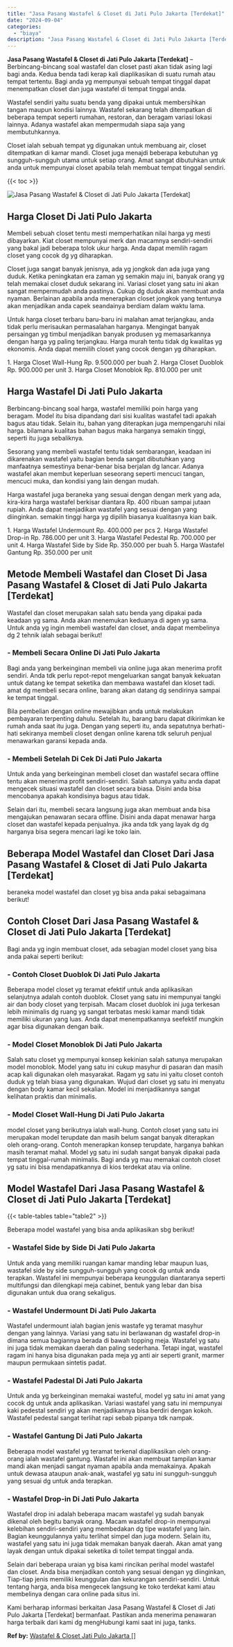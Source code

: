 ```yaml
---
title: "Jasa Pasang Wastafel & Closet di Jati Pulo Jakarta [Terdekat]"
date: "2024-09-04"
categories: 
  - "biaya"
description: "Jasa Pasang Wastafel & Closet di Jati Pulo Jakarta [Terdekat]. Kami berharap informasi berkaitan Jasa Pasang Wastafel & Closet di Jati Pulo Jakarta [Terdeka..."
---
```


**Jasa Pasang Wastafel & Closet di Jati Pulo Jakarta \[Terdekat\]** – Berbincang-bincang soal wastafel dan closet pasti akan tidak asing lagi bagi anda. Kedua benda tadi kerap kali diaplikasikan di suatu rumah atau tempat tertentu. Bagi anda yg mempunyai sebuah tempat tinggal dapat menempatkan closet dan juga wastafel di tempat tinggal anda.

Wastafel sendiri yaitu suatu benda yang dipakai untuk membersihkan tangan maupun kondisi lainnya. Wastafel sekarang telah ditempatkan di beberapa tempat seperti rumahan, restoran, dan beragam variasi lokasi lainnya. Adanya wastafel akan mempermudah siapa saja yang membutuhkannya.

Closet ialah sebuah tempat yg digunakan untuk membuang air, closet ditempatkan di kamar mandi. Closet juga menajdi beberapa kebutuhan yg sungguh-sungguh utama untuk setiap orang. Amat sangat dibutuhkan untuk anda untuk mempunyai closet apabila telah membuat tempat tinggal sendiri.

{{< toc >}}

![Jasa Pasang Wastafel & Closet di Jati Pulo Jakarta [Terdekat]](/images/wastafel-closet-murah05.png)

## Harga Closet Di Jati Pulo Jakarta

Membeli sebuah closet tentu mesti memperhatikan nilai harga yg mesti dibayarkan. Kiat closet mempunyai merk dan macamnya sendiri-sendiri yang bakal jadi beberapa tolok ukur harga. Anda dapat memilih ragam closet yang cocok dg yg diharapkan.

Closet juga sangat banyak jenisnya, ada yg jongkok dan ada juga yang duduk. Ketika peningkatan era zaman yg semakin maju ini, banyak orang yg telah memakai closet duduk sekarang ini. Variasi closet yang satu ini akan sangat mempermudah anda pastinya. Cukup dg duduk akan membuat anda nyaman. Berlainan apabila anda menerapkan closet jongkok yang tentunya akan menjadikan anda capek seandainya berdiam dalam waktu lama.

Untuk harga closet terbaru baru-baru ini malahan amat terjangkau, anda tidak perlu merisaukan permasalahan harganya. Mengingat banyak persaingan yg timbul menjadikan banyak produsen yg memasarkannya dengan harga yg paling terjangkau. Harga murah tentu tidak dg kwalitas yg ekonomis. Anda dapat memilih closet yang cocok dengan yg diharapkan.

1\. Harga Closet Wall-Hung Rp. 9.500.000 per buah 2. Harga Closet Duoblok Rp. 900.000 per unit 3. Harga Closet Monoblok Rp. 810.000 per unit

## Harga Wastafel Di Jati Pulo Jakarta

Berbincang-bincang soal harga, wastafel memiliki poin harga yang beragam. Model itu bisa dipandang dari sisi kualitas wastafel tadi apakah bagus atau tidak. Selain itu, bahan yang diterapkan juga mempengaruhi nilai harga. bilamana kualitas bahan bagus maka harganya semakin tinggi, seperti itu juga sebaliknya.

Sesorang yang membeli wastafel tentu tidak sembarangan, keadaan ini dikarenakan wastafel yaitu bagian benda sangat dibutuhkan yang manfaatnya semestinya benar-benar bisa berjalan dg lancar. Adanya wastafel akan membut keperluan seseorang seperti mencuci tangan, mencuci muka, dan kondisi yang lain dengan mudah.

Harga wastafel juga beraneka yang sesuai dengan dengan merk yang ada, kira-kira harga wastafel berkisar diantara Rp. 400 ribuan sampai jutaan rupiah. Anda dapat menjadikan wastafel yang sesuai dengan yang diinginkan. semakin tinggi harga yg dipilih biasanya kualitasnya kian baik.

1\. Harga Wastafel Undermount Rp. 400.000 per pcs 2. Harga Wastafel Drop-in Rp. 786.000 per unit 3. Harga Wastafel Pedestal Rp. 700.000 per unit 4. Harga Wastafel Side by Side Rp. 350.000 per buah 5. Harga Wastafel Gantung Rp. 350.000 per unit

## Metode Membeli Wastafel dan Closet Di Jasa Pasang Wastafel & Closet di Jati Pulo Jakarta \[Terdekat\]

Wastafel dan closet merupakan salah satu benda yang dipakai pada keadaan yg sama. Anda akan menemukan keduanya di agen yg sama. Untuk anda yg ingin membeli wastafel dan closet, anda dapat membelinya dg 2 tehnik ialah sebagai berikut!

### \- Membeli Secara Online Di Jati Pulo Jakarta

Bagi anda yang berkeinginan membeli via online juga akan menerima profit sendiri. Anda tdk perlu repot-repot mengeluarkan sangat banyak kekuatan untuk datang ke tempat seketika dan membawa wastafel dan kloset tadi. amat dg membeli secara online, barang akan datang dg sendirinya sampai ke tempat tinggal.

Bila pembelian dengan online mewajibkan anda untuk melakukan pembayaran terpenting dahulu. Setelah itu, barang baru dapat dikirimkan ke rumah anda saat itu juga. Dengan yang seperti itu, anda sepatutnya berhati-hati sekiranya membeli closet dengan online karena tdk seluruh penjual menawarkan garansi kepada anda.

### \- Membeli Setelah Di Cek Di Jati Pulo Jakarta

Untuk anda yang berkeinginan membeli closet dan wastafel secara offline tentu akan menerima profit sendiri-sendiri. Salah satunya yaitu anda dapat mengecek situasi wastafel dan closet secara biasa. Disini anda bisa mencobanya apakah kondisinya bagus atau tidak.

Selain dari itu, membeli secara langsung juga akan membuat anda bisa mengajukan penawaran secara offline. Disini anda dapat menawar harga closet dan wastafel kepada penjualnya. jika anda tdk yang layak dg dg harganya bisa segera mencari lagi ke toko lain.

## Beberapa Model Wastafel dan Closet Dari Jasa Pasang Wastafel & Closet di Jati Pulo Jakarta \[Terdekat\]

beraneka model wastafel dan closet yg bisa anda pakai sebagaimana berikut!

## Contoh Closet Dari Jasa Pasang Wastafel & Closet di Jati Pulo Jakarta \[Terdekat\]

Bagi anda yg ingin membuat closet, ada sebagian model closet yang bisa anda pakai seperti berikut:

### \- Contoh Closet Duoblok Di Jati Pulo Jakarta

Beberapa model closet yg teramat efektif untuk anda aplikasikan selanjutnya adalah contoh duoblok. Closet yang satu ini mempunyai tangki air dan body closet yang terpisah. Macam closet duoblok ini juga terkesan lebih minimalis dg ruang yg sangat terbatas meski kamar mandi tidak memiliki ukuran yang luas. Anda dapat menempatkannya seefektif mungkin agar bisa digunakan dengan baik.

### \- Model Closet Monoblok Di Jati Pulo Jakarta

Salah satu closet yg mempunyai konsep kekinian salah satunya merupakan model monoblok. Model yang satu ini cukup masyhur di pasaran dan masih acap kali digunakan oleh masyarakat. Ragam yg satu ini yaitu closet contoh duduk yg telah biasa yang digunakan. Wujud dari closet yg satu ini menyatu dengan body kamar kecil sekalian. Model ini menjadikannya sangat kelihatan praktis dan minimalis.

### \- Model Closet Wall-Hung Di Jati Pulo Jakarta

model closet yang berikutnya ialah wall-hung. Contoh closet yang satu ini merupakan model terupdate dan masih belum sangat banyak diterapkan oleh orang-orang. Contoh menerapkan konsep terupdate, harganya bahkan masih teramat mahal. Model yg satu ini sudah sangat banyak dipakai pada tempat tinggal-rumah minimalis. Bagi anda yg mau memakai contoh closet yg satu ini bisa mendapatkannya di kios terdekat atau via online.

## Model Wastafel Dari Jasa Pasang Wastafel & Closet di Jati Pulo Jakarta \[Terdekat\]

{{< table-tables table="table2" >}}

Beberapa model wastafel yang bisa anda aplikasikan sbg berikut!

### \- Wastafel Side by Side Di Jati Pulo Jakarta

Untuk anda yang memiliki ruangan kamar manding lebar maupun luas, wastafel side by side sungguh-sungguh yang cocok dg untuk anda terapkan. Wastafel ini mempunyai beberapa keunggulan diantaranya seperti multifungsi dan dilengkapi meja cabinet, bentuk yang lebar dan bisa digunakan untuk dua orang sekaligus.

### \- Wastafel Undermount Di Jati Pulo Jakarta

Wastafel undermount ialah bagian jenis wastafe yg teramat masyhur dengan yang lainnya. Variasi yang satu ini berlawanan dg wastafel drop-in dimana semua bagiannya berada di bawah topping meja. Wastafel yg satu ini juga tidak memakan daerah dan paling sederhana. Tetapi ingat, wastafel ragam ini hanya bisa digunakan pada meja yg anti air seperti granit, marmer maupun permukaan sintetis padat.

### \- Wastafel Padestal Di Jati Pulo Jakarta

Untuk anda yg berkeinginan memakai wasteful, model yg satu ini amat yang cocok dg untuk anda aplikasikan. Variasi wastafel yang satu ini mempunyai kaki pedestal sendiri yg akan menjadikannya bisa berdiri dengan kokoh. Wastafel pedestal sangat terlihat rapi sebab pipanya tdk nampak.

### \- Wastafel Gantung Di Jati Pulo Jakarta

Beberapa model wastafel yg teramat terkenal diaplikasikan oleh orang-orang ialah wastafel gantung. Wastafel ini akan membuat tampilan kamar mandi akan menjadi sangat nyaman apabila anda memakainya. Apakah untuk dewasa ataupun anak-anak, wastafel yg satu ini sungguh-sungguh yang sesuai dg untuk anda terapkan.

### \- Wastafel Drop-in Di Jati Pulo Jakarta

Wastafel drop ini adalah beberapa macam wastafel yg sudah banyak dikenal oleh begitu banyak orang. Macam wastafel drop-in mempunyai kelebihan sendiri-sendiri yang membedakan dg tipe wastafel yang lain. Bagian keunggulannya yaitu terlihat simpel dan juga modern. Selain itu, wastafel yang satu ini juga tidak memakan banyak daerah. Akan amat yang layak dengan untuk dipakai seketika di toilet tempat tinggal anda.

Selain dari beberapa uraian yg bisa kami rincikan perihal model wastafel dan closet. Anda bisa menjadikan contoh yang sesuai dengan yg diinginkan, Tiap-tiap jenis memiliki keunggulan dan kekurangan sendiri-sendiri. Untuk tentang harga, anda bisa mengecek langsung ke toko terdekat kami atau membelinya dengan cara online pada situs ini.

Kami berharap informasi berkaitan Jasa Pasang Wastafel & Closet di Jati Pulo Jakarta \[Terdekat\] bermanfaat. Pastikan anda menerima penawaran harga terbaik dari kami dg mengHubungi kami saat ini juga, tanks.

**Ref by:** [Wastafel & Closet Jati Pulo Jakarta []](https://id.wikipedia.org/wiki/Wastafel)
